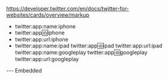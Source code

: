 https://developer.twitter.com/en/docs/twitter-for-websites/cards/overview/markup
- twitter:app:name:iphone
- twitter:app:id:iphone
- twitter:app:url:iphone
- twitter:app:name:ipad
twitter:app:id:ipad
twitter:app:url:ipad
twitter:app:name:googleplay
twitter:app:id:googleplay
twitter:app:url:googleplay



<meta property="al:ios:app_name" content="Medium" />
<meta property="al:ios:app_store_id" content="828256236" />
<meta property="al:android:package" content="com.medium.reader" />
<meta property="fb:app_id" content="542599432471018" />

<meta property="al:android:url" content="medium://p/df2a8fa841ab" />
<meta property="al:ios:url" content="medium://p/df2a8fa841ab" />
<meta property="al:android:app_name" content="Medium" />



--- Embedded

<meta name="description" content="description" />
<meta name="keywords" content="keywords" />
<meta name="author" content="author" />

<meta property="og:url" content="url" />
<meta property="og:type" content="article" />
<meta property="og:title" content="title" />
<meta property="og:description" content="description" />
<meta property="og:site_name" content="siteName" />
<meta property="og:image" content="bannerImage" />
<meta property="og:image:alt" content="bannerImageAlt" />
<meta property="og:locale" content="locale" />

<meta property="article:published_time" content="datePublished" />
<meta property="article:modified_time" content="dateModified" />
<meta property="article:author" content="author" />

<meta name="twitter:site" content="webTwitterUsername" />
<meta name="twitter:site:id" content="webTwitterId" />
<meta name="twitter:creator" content="authorTwitterUsername" />
<meta name="twitter:creator:id" content="authorTwitterId" />
<meta name="twitter:title" content="title" />
<meta name="twitter:description" content="description" />
<meta name="twitter:card" content="summary_large_image" />
<meta name="twitter:image:src" content="bannerImage" />
<meta name="twitter:image:alt" content="bannerImageAlt" />

<meta name="title" content="title" />
<meta name="referrer" content="unsafe-url" />
<meta property="al:web:url" content="url" />